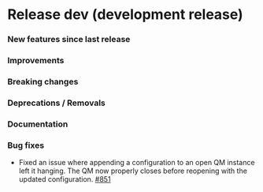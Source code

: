 # Release dev (development release)

### New features since last release

### Improvements

### Breaking changes

### Deprecations / Removals

### Documentation

### Bug fixes

- Fixed an issue where appending a configuration to an open QM instance left it hanging. The QM now properly closes before reopening with the updated configuration.
  [#851](https://github.com/qilimanjaro-tech/qililab/pull/851)